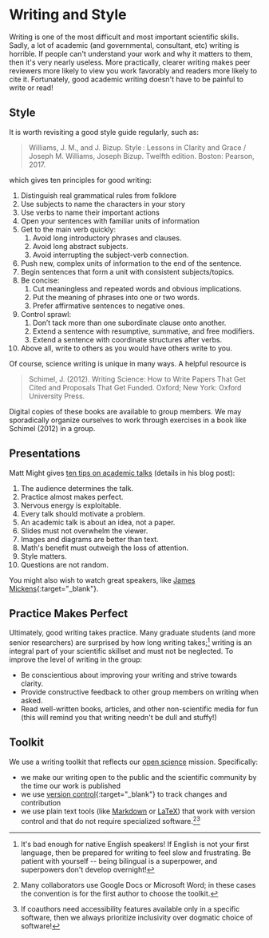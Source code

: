 # Writing and Style

Writing is one of the most difficult and most important scientific skills.
Sadly, a lot of academic (and governmental, consultant, etc) writing is horrible.
If people can't understand your work and why it matters to them, then it's very nearly useless.
More practically, clearer writing makes peer reviewers more likely to view you work favorably and readers more likely to cite it.
Fortunately, good academic writing doesn't have to be painful to write or read!

## Style

It is worth revisiting a good style guide regularly, such as:

> Williams, J. M., and J. Bizup. Style : Lessons in Clarity and Grace / Joseph M. Williams, Joseph Bizup. Twelfth edition. Boston: Pearson, 2017.

which gives ten principles for good writing:

1. Distinguish real grammatical rules from folklore
1. Use subjects to name the characters in your story
1. Use verbs to name their important actions
1. Open your sentences with familiar units of information
1. Get to the main verb quickly:
    1. Avoid long introductory phrases and clauses.
    1. Avoid long abstract subjects.
    1. Avoid interrupting the subject-verb connection.
1. Push new, complex units of information to the end of the sentence.
1. Begin sentences that form a unit with consistent subjects/topics.
1. Be concise:
    1. Cut meaningless and repeated words and obvious implications.
    1. Put the meaning of phrases into one or two words.
    1. Prefer affirmative sentences to negative ones.
1. Control sprawl:
    1. Don’t tack more than one subordinate clause onto another.
    1. Extend a sentence with resumptive, summative, and free modifiers.
    1. Extend a sentence with coordinate structures after verbs.
1. Above all, write to others as you would have others write to you.

Of course, science writing is unique in many ways.
A helpful resource is

> Schimel, J. (2012). Writing Science: How to Write Papers That Get Cited and Proposals That Get Funded. Oxford; New York: Oxford University Press.

Digital copies of these books are available to group members.
We may sporadically organize ourselves to work through exercises in a book like Schimel (2012) in a group.

## Presentations

Matt Might gives [ten tips on academic talks](http://matt.might.net/articles/academic-presentation-tips/) (details in his blog post):

1. The audience determines the talk.
1. Practice almost makes perfect.
1. Nervous energy is exploitable.
1. Every talk should motivate a problem.
1. An academic talk is about an idea, not a paper.
1. Slides must not overwhelm the viewer.
1. Images and diagrams are better than text.
1. Math's benefit must outweigh the loss of attention.
1. Style matters.
1. Questions are not random.

You might also wish to watch great speakers, like [James Mickens](https://www.youtube.com/watch?v=ajGX7odA87k){:target="_blank"}.

## Practice Makes Perfect

Ultimately, good writing takes practice.
Many graduate students (and more senior researchers) are surprised by how long writing takes;[^lang] writing is an integral part of your scientific skillset and must not be neglected.
To improve the level of writing in the group:

* Be conscientious about improving your writing and strive towards clarity.
* Provide constructive feedback to other group members on writing when asked.
* Read well-written books, articles, and other non-scientific media for fun (this will remind you that writing needn't be dull and stuffy!)

[^lang]: It's bad enough for native English speakers! If English is not your first language, then be prepared for writing to feel slow and frustrating. Be patient with yourself -- being bilingual is a superpower, and superpowers don't develop overnight!

## Toolkit

We use a writing toolkit that reflects our [open science](../open) mission.
Specifically:

* we make our writing open to the public and the scientific community by the time our work is published
* we use [version control](../../coding/git){:target="_blank"} to track changes and contribution
* we use plain text tools (like [Markdown](../../coding/markdown) or [LaTeX](../../coding/latex)) that work with version control and that do not require specialized software.[^dealerschoice][^accessible]

[^dealerschoice]: Many collaborators use Google Docs or Microsoft Word; in these cases the convention is for the first author to choose the toolkit.
[^accessible]: If coauthors need accessibility features available only in a specific software, then we always prioritize inclusivity over dogmatic choice of software!
